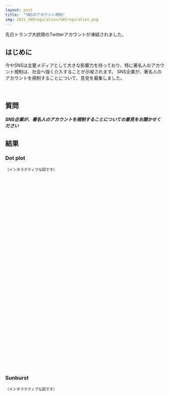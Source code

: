 ```yaml
---
layout: post
title:  "SNSのアカウント規制"
img: 2021_SNSregulation/SNSregulation.png
---
```


先日トランプ大統領のTwitterアカウントが凍結されました。

## はじめに
今やSNSは主要メディアとして大きな影響力を持っており、特に著名人のアカウント規制は、社会へ強く介入することが示唆されます。
SNS企業が、著名人のアカウントを規制することについて、意見を募集しました。

<br>

## 質問
<div class="jumbotron py-2">
<h5>SNS企業が、著名人のアカウントを規制することについての意見をお聞かせください</h5>
<!-- <p>
先日トランプ大統領のTwitterアカウントが凍結されました。今やSNSは主要メディアとして大きな影響力を持っており、特に著名人のアカウント規制は、社会へ強く介入することが示唆されます。（＊自由記述欄は必須ではありません）
</p> -->
</div>


## 結果
### Dot plot
<small>（インタラクティブな図です）</small>

<div>                        <script type="text/javascript">window.PlotlyConfig = {MathJaxConfig: 'local'};</script>
        <script src="https://cdn.plot.ly/plotly-latest.min.js"></script>                <div id="856abb10-e670-40f7-9320-e36773b3c48e" class="plotly-graph-div" style="height:600px; width:700px;"></div>            <script type="text/javascript">                                    window.PLOTLYENV=window.PLOTLYENV || {};                                    if (document.getElementById("856abb10-e670-40f7-9320-e36773b3c48e")) {                    Plotly.newPlot(                        "856abb10-e670-40f7-9320-e36773b3c48e",                        [{"hovertemplate": "Opinion=\u898f\u5236\u53cd\u5bfe<br>Population ratio=%{x}<br>Category=%{y}<extra></extra>", "legendgroup": "\u898f\u5236\u53cd\u5bfe", "marker": {"color": "rgba(156, 165, 196, 0.95)", "line": {"width": 0}, "size": 16, "symbol": "circle"}, "mode": "markers", "name": "\u898f\u5236\u53cd\u5bfe", "orientation": "h", "showlegend": true, "type": "scatter", "x": [0.31, 0.33, 0.3, 0.32, 0.33, 0.2], "xaxis": "x", "y": ["\u307b\u3068\u3093\u3069\u5229\u7528\u3057\u306a\u3044 / \u307e\u3063\u305f\u304f\u5229\u7528\u3057\u306a\u3044", "\u983b\u7e41\u3067\u306f\u306a\u3044\u304c\u3001\u5229\u7528\u3059\u308b", "\u983b\u7e41\u306b\u5229\u7528\u3059\u308b", "30\u6b73\u4ee5\u4e0a60\u6b73\u672a\u6e80", "30\u6b73\u672a\u6e80", "60\u6b73\u4ee5\u4e0a"], "yaxis": "y"}, {"hovertemplate": "Opinion=\u898f\u5236\u8cdb\u6210<br>Population ratio=%{x}<br>Category=%{y}<extra></extra>", "legendgroup": "\u898f\u5236\u8cdb\u6210", "marker": {"color": "rgba(204, 204, 204, 0.95)", "line": {"width": 0}, "size": 16, "symbol": "circle"}, "mode": "markers", "name": "\u898f\u5236\u8cdb\u6210", "orientation": "h", "showlegend": true, "type": "scatter", "x": [0.69, 0.67, 0.7, 0.68, 0.67, 0.8], "xaxis": "x", "y": ["\u307b\u3068\u3093\u3069\u5229\u7528\u3057\u306a\u3044 / \u307e\u3063\u305f\u304f\u5229\u7528\u3057\u306a\u3044", "\u983b\u7e41\u3067\u306f\u306a\u3044\u304c\u3001\u5229\u7528\u3059\u308b", "\u983b\u7e41\u306b\u5229\u7528\u3059\u308b", "30\u6b73\u4ee5\u4e0a60\u6b73\u672a\u6e80", "30\u6b73\u672a\u6e80", "60\u6b73\u4ee5\u4e0a"], "yaxis": "y"}],                        {"height": 600, "hovermode": "closest", "legend": {"title": {"text": "Opinion"}, "tracegroupgap": 0}, "margin": {"t": 60}, "paper_bgcolor": "white", "plot_bgcolor": "white", "template": {"data": {"bar": [{"error_x": {"color": "#2a3f5f"}, "error_y": {"color": "#2a3f5f"}, "marker": {"line": {"color": "#E5ECF6", "width": 0.5}}, "type": "bar"}], "barpolar": [{"marker": {"line": {"color": "#E5ECF6", "width": 0.5}}, "type": "barpolar"}], "carpet": [{"aaxis": {"endlinecolor": "#2a3f5f", "gridcolor": "white", "linecolor": "white", "minorgridcolor": "white", "startlinecolor": "#2a3f5f"}, "baxis": {"endlinecolor": "#2a3f5f", "gridcolor": "white", "linecolor": "white", "minorgridcolor": "white", "startlinecolor": "#2a3f5f"}, "type": "carpet"}], "choropleth": [{"colorbar": {"outlinewidth": 0, "ticks": ""}, "type": "choropleth"}], "contour": [{"colorbar": {"outlinewidth": 0, "ticks": ""}, "colorscale": [[0.0, "#0d0887"], [0.1111111111111111, "#46039f"], [0.2222222222222222, "#7201a8"], [0.3333333333333333, "#9c179e"], [0.4444444444444444, "#bd3786"], [0.5555555555555556, "#d8576b"], [0.6666666666666666, "#ed7953"], [0.7777777777777778, "#fb9f3a"], [0.8888888888888888, "#fdca26"], [1.0, "#f0f921"]], "type": "contour"}], "contourcarpet": [{"colorbar": {"outlinewidth": 0, "ticks": ""}, "type": "contourcarpet"}], "heatmap": [{"colorbar": {"outlinewidth": 0, "ticks": ""}, "colorscale": [[0.0, "#0d0887"], [0.1111111111111111, "#46039f"], [0.2222222222222222, "#7201a8"], [0.3333333333333333, "#9c179e"], [0.4444444444444444, "#bd3786"], [0.5555555555555556, "#d8576b"], [0.6666666666666666, "#ed7953"], [0.7777777777777778, "#fb9f3a"], [0.8888888888888888, "#fdca26"], [1.0, "#f0f921"]], "type": "heatmap"}], "heatmapgl": [{"colorbar": {"outlinewidth": 0, "ticks": ""}, "colorscale": [[0.0, "#0d0887"], [0.1111111111111111, "#46039f"], [0.2222222222222222, "#7201a8"], [0.3333333333333333, "#9c179e"], [0.4444444444444444, "#bd3786"], [0.5555555555555556, "#d8576b"], [0.6666666666666666, "#ed7953"], [0.7777777777777778, "#fb9f3a"], [0.8888888888888888, "#fdca26"], [1.0, "#f0f921"]], "type": "heatmapgl"}], "histogram": [{"marker": {"colorbar": {"outlinewidth": 0, "ticks": ""}}, "type": "histogram"}], "histogram2d": [{"colorbar": {"outlinewidth": 0, "ticks": ""}, "colorscale": [[0.0, "#0d0887"], [0.1111111111111111, "#46039f"], [0.2222222222222222, "#7201a8"], [0.3333333333333333, "#9c179e"], [0.4444444444444444, "#bd3786"], [0.5555555555555556, "#d8576b"], [0.6666666666666666, "#ed7953"], [0.7777777777777778, "#fb9f3a"], [0.8888888888888888, "#fdca26"], [1.0, "#f0f921"]], "type": "histogram2d"}], "histogram2dcontour": [{"colorbar": {"outlinewidth": 0, "ticks": ""}, "colorscale": [[0.0, "#0d0887"], [0.1111111111111111, "#46039f"], [0.2222222222222222, "#7201a8"], [0.3333333333333333, "#9c179e"], [0.4444444444444444, "#bd3786"], [0.5555555555555556, "#d8576b"], [0.6666666666666666, "#ed7953"], [0.7777777777777778, "#fb9f3a"], [0.8888888888888888, "#fdca26"], [1.0, "#f0f921"]], "type": "histogram2dcontour"}], "mesh3d": [{"colorbar": {"outlinewidth": 0, "ticks": ""}, "type": "mesh3d"}], "parcoords": [{"line": {"colorbar": {"outlinewidth": 0, "ticks": ""}}, "type": "parcoords"}], "pie": [{"automargin": true, "type": "pie"}], "scatter": [{"marker": {"colorbar": {"outlinewidth": 0, "ticks": ""}}, "type": "scatter"}], "scatter3d": [{"line": {"colorbar": {"outlinewidth": 0, "ticks": ""}}, "marker": {"colorbar": {"outlinewidth": 0, "ticks": ""}}, "type": "scatter3d"}], "scattercarpet": [{"marker": {"colorbar": {"outlinewidth": 0, "ticks": ""}}, "type": "scattercarpet"}], "scattergeo": [{"marker": {"colorbar": {"outlinewidth": 0, "ticks": ""}}, "type": "scattergeo"}], "scattergl": [{"marker": {"colorbar": {"outlinewidth": 0, "ticks": ""}}, "type": "scattergl"}], "scattermapbox": [{"marker": {"colorbar": {"outlinewidth": 0, "ticks": ""}}, "type": "scattermapbox"}], "scatterpolar": [{"marker": {"colorbar": {"outlinewidth": 0, "ticks": ""}}, "type": "scatterpolar"}], "scatterpolargl": [{"marker": {"colorbar": {"outlinewidth": 0, "ticks": ""}}, "type": "scatterpolargl"}], "scatterternary": [{"marker": {"colorbar": {"outlinewidth": 0, "ticks": ""}}, "type": "scatterternary"}], "surface": [{"colorbar": {"outlinewidth": 0, "ticks": ""}, "colorscale": [[0.0, "#0d0887"], [0.1111111111111111, "#46039f"], [0.2222222222222222, "#7201a8"], [0.3333333333333333, "#9c179e"], [0.4444444444444444, "#bd3786"], [0.5555555555555556, "#d8576b"], [0.6666666666666666, "#ed7953"], [0.7777777777777778, "#fb9f3a"], [0.8888888888888888, "#fdca26"], [1.0, "#f0f921"]], "type": "surface"}], "table": [{"cells": {"fill": {"color": "#EBF0F8"}, "line": {"color": "white"}}, "header": {"fill": {"color": "#C8D4E3"}, "line": {"color": "white"}}, "type": "table"}]}, "layout": {"annotationdefaults": {"arrowcolor": "#2a3f5f", "arrowhead": 0, "arrowwidth": 1}, "autotypenumbers": "strict", "coloraxis": {"colorbar": {"outlinewidth": 0, "ticks": ""}}, "colorscale": {"diverging": [[0, "#8e0152"], [0.1, "#c51b7d"], [0.2, "#de77ae"], [0.3, "#f1b6da"], [0.4, "#fde0ef"], [0.5, "#f7f7f7"], [0.6, "#e6f5d0"], [0.7, "#b8e186"], [0.8, "#7fbc41"], [0.9, "#4d9221"], [1, "#276419"]], "sequential": [[0.0, "#0d0887"], [0.1111111111111111, "#46039f"], [0.2222222222222222, "#7201a8"], [0.3333333333333333, "#9c179e"], [0.4444444444444444, "#bd3786"], [0.5555555555555556, "#d8576b"], [0.6666666666666666, "#ed7953"], [0.7777777777777778, "#fb9f3a"], [0.8888888888888888, "#fdca26"], [1.0, "#f0f921"]], "sequentialminus": [[0.0, "#0d0887"], [0.1111111111111111, "#46039f"], [0.2222222222222222, "#7201a8"], [0.3333333333333333, "#9c179e"], [0.4444444444444444, "#bd3786"], [0.5555555555555556, "#d8576b"], [0.6666666666666666, "#ed7953"], [0.7777777777777778, "#fb9f3a"], [0.8888888888888888, "#fdca26"], [1.0, "#f0f921"]]}, "colorway": ["#636efa", "#EF553B", "#00cc96", "#ab63fa", "#FFA15A", "#19d3f3", "#FF6692", "#B6E880", "#FF97FF", "#FECB52"], "font": {"color": "#2a3f5f"}, "geo": {"bgcolor": "white", "lakecolor": "white", "landcolor": "#E5ECF6", "showlakes": true, "showland": true, "subunitcolor": "white"}, "hoverlabel": {"align": "left"}, "hovermode": "closest", "mapbox": {"style": "light"}, "paper_bgcolor": "white", "plot_bgcolor": "#E5ECF6", "polar": {"angularaxis": {"gridcolor": "white", "linecolor": "white", "ticks": ""}, "bgcolor": "#E5ECF6", "radialaxis": {"gridcolor": "white", "linecolor": "white", "ticks": ""}}, "scene": {"xaxis": {"backgroundcolor": "#E5ECF6", "gridcolor": "white", "gridwidth": 2, "linecolor": "white", "showbackground": true, "ticks": "", "zerolinecolor": "white"}, "yaxis": {"backgroundcolor": "#E5ECF6", "gridcolor": "white", "gridwidth": 2, "linecolor": "white", "showbackground": true, "ticks": "", "zerolinecolor": "white"}, "zaxis": {"backgroundcolor": "#E5ECF6", "gridcolor": "white", "gridwidth": 2, "linecolor": "white", "showbackground": true, "ticks": "", "zerolinecolor": "white"}}, "shapedefaults": {"line": {"color": "#2a3f5f"}}, "ternary": {"aaxis": {"gridcolor": "white", "linecolor": "white", "ticks": ""}, "baxis": {"gridcolor": "white", "linecolor": "white", "ticks": ""}, "bgcolor": "#E5ECF6", "caxis": {"gridcolor": "white", "linecolor": "white", "ticks": ""}}, "title": {"x": 0.05}, "xaxis": {"automargin": true, "gridcolor": "white", "linecolor": "white", "ticks": "", "title": {"standoff": 15}, "zerolinecolor": "white", "zerolinewidth": 2}, "yaxis": {"automargin": true, "gridcolor": "white", "linecolor": "white", "ticks": "", "title": {"standoff": 15}, "zerolinecolor": "white", "zerolinewidth": 2}}}, "title": {"text": "Response distribution"}, "width": 700, "xaxis": {"anchor": "y", "domain": [0.0, 1.0], "dtick": 0.1, "linecolor": "rgb(102, 102, 102)", "showgrid": true, "showline": true, "showticklabels": true, "tickcolor": "rgb(102, 102, 102)", "tickfont": {"color": "rgb(102, 102, 102)"}, "ticks": "outside", "title": {"text": "Population ratio"}}, "yaxis": {"anchor": "x", "domain": [0.0, 1.0], "title": {"text": "Category"}}},                        {"responsive": true}                    )                };                            </script>        </div>


### Sunburst
<small>（インタラクティブな図です）</small>


<div>                        <script type="text/javascript">window.PlotlyConfig = {MathJaxConfig: 'local'};</script>
        <script src="https://cdn.plot.ly/plotly-latest.min.js"></script>                <div id="1382e1bc-30d7-485c-9815-4fc1972b2e5f" class="plotly-graph-div" style="height:100%; width:100%;"></div>            <script type="text/javascript">                                    window.PLOTLYENV=window.PLOTLYENV || {};                                    if (document.getElementById("1382e1bc-30d7-485c-9815-4fc1972b2e5f")) {                    Plotly.newPlot(                        "1382e1bc-30d7-485c-9815-4fc1972b2e5f",                        [{"branchvalues": "total", "customdata": [[70.0], [29.0], [2.0], [151.0], [58.0], [8.0], [125.34389140271493], [48.333333333333336], [6.8]], "domain": {"x": [0.0, 1.0], "y": [0.0, 1.0]}, "hovertemplate": "labels=%{label}<br>Count_sum=%{value}<br>parent=%{parent}<br>id=%{id}<br>Count=%{color}<extra></extra>", "ids": ["30\u6b73\u4ee5\u4e0a60\u6b73\u672a\u6e80/\u898f\u5236\u53cd\u5bfe", "30\u6b73\u672a\u6e80/\u898f\u5236\u53cd\u5bfe", "60\u6b73\u4ee5\u4e0a/\u898f\u5236\u53cd\u5bfe", "30\u6b73\u4ee5\u4e0a60\u6b73\u672a\u6e80/\u898f\u5236\u8cdb\u6210", "30\u6b73\u672a\u6e80/\u898f\u5236\u8cdb\u6210", "60\u6b73\u4ee5\u4e0a/\u898f\u5236\u8cdb\u6210", "30\u6b73\u4ee5\u4e0a60\u6b73\u672a\u6e80", "30\u6b73\u672a\u6e80", "60\u6b73\u4ee5\u4e0a"], "labels": ["\u898f\u5236\u53cd\u5bfe", "\u898f\u5236\u53cd\u5bfe", "\u898f\u5236\u53cd\u5bfe", "\u898f\u5236\u8cdb\u6210", "\u898f\u5236\u8cdb\u6210", "\u898f\u5236\u8cdb\u6210", "30\u6b73\u4ee5\u4e0a60\u6b73\u672a\u6e80", "30\u6b73\u672a\u6e80", "60\u6b73\u4ee5\u4e0a"], "marker": {"coloraxis": "coloraxis", "colors": [70.0, 29.0, 2.0, 151.0, 58.0, 8.0, 125.34389140271493, 48.333333333333336, 6.8]}, "name": "", "parents": ["30\u6b73\u4ee5\u4e0a60\u6b73\u672a\u6e80", "30\u6b73\u672a\u6e80", "60\u6b73\u4ee5\u4e0a", "30\u6b73\u4ee5\u4e0a60\u6b73\u672a\u6e80", "30\u6b73\u672a\u6e80", "60\u6b73\u4ee5\u4e0a", "", "", ""], "type": "sunburst", "values": [70, 29, 2, 151, 58, 8, 221, 87, 10]}],                        {"coloraxis": {"colorbar": {"title": {"text": "Count"}}, "colorscale": [[0.0, "rgb(75, 41, 145)"], [0.16666666666666666, "rgb(135, 44, 162)"], [0.3333333333333333, "rgb(192, 54, 157)"], [0.5, "rgb(234, 79, 136)"], [0.6666666666666666, "rgb(250, 120, 118)"], [0.8333333333333334, "rgb(246, 169, 122)"], [1.0, "rgb(237, 217, 163)"]]}, "legend": {"tracegroupgap": 0}, "margin": {"t": 60}, "template": {"data": {"bar": [{"error_x": {"color": "#2a3f5f"}, "error_y": {"color": "#2a3f5f"}, "marker": {"line": {"color": "#E5ECF6", "width": 0.5}}, "type": "bar"}], "barpolar": [{"marker": {"line": {"color": "#E5ECF6", "width": 0.5}}, "type": "barpolar"}], "carpet": [{"aaxis": {"endlinecolor": "#2a3f5f", "gridcolor": "white", "linecolor": "white", "minorgridcolor": "white", "startlinecolor": "#2a3f5f"}, "baxis": {"endlinecolor": "#2a3f5f", "gridcolor": "white", "linecolor": "white", "minorgridcolor": "white", "startlinecolor": "#2a3f5f"}, "type": "carpet"}], "choropleth": [{"colorbar": {"outlinewidth": 0, "ticks": ""}, "type": "choropleth"}], "contour": [{"colorbar": {"outlinewidth": 0, "ticks": ""}, "colorscale": [[0.0, "#0d0887"], [0.1111111111111111, "#46039f"], [0.2222222222222222, "#7201a8"], [0.3333333333333333, "#9c179e"], [0.4444444444444444, "#bd3786"], [0.5555555555555556, "#d8576b"], [0.6666666666666666, "#ed7953"], [0.7777777777777778, "#fb9f3a"], [0.8888888888888888, "#fdca26"], [1.0, "#f0f921"]], "type": "contour"}], "contourcarpet": [{"colorbar": {"outlinewidth": 0, "ticks": ""}, "type": "contourcarpet"}], "heatmap": [{"colorbar": {"outlinewidth": 0, "ticks": ""}, "colorscale": [[0.0, "#0d0887"], [0.1111111111111111, "#46039f"], [0.2222222222222222, "#7201a8"], [0.3333333333333333, "#9c179e"], [0.4444444444444444, "#bd3786"], [0.5555555555555556, "#d8576b"], [0.6666666666666666, "#ed7953"], [0.7777777777777778, "#fb9f3a"], [0.8888888888888888, "#fdca26"], [1.0, "#f0f921"]], "type": "heatmap"}], "heatmapgl": [{"colorbar": {"outlinewidth": 0, "ticks": ""}, "colorscale": [[0.0, "#0d0887"], [0.1111111111111111, "#46039f"], [0.2222222222222222, "#7201a8"], [0.3333333333333333, "#9c179e"], [0.4444444444444444, "#bd3786"], [0.5555555555555556, "#d8576b"], [0.6666666666666666, "#ed7953"], [0.7777777777777778, "#fb9f3a"], [0.8888888888888888, "#fdca26"], [1.0, "#f0f921"]], "type": "heatmapgl"}], "histogram": [{"marker": {"colorbar": {"outlinewidth": 0, "ticks": ""}}, "type": "histogram"}], "histogram2d": [{"colorbar": {"outlinewidth": 0, "ticks": ""}, "colorscale": [[0.0, "#0d0887"], [0.1111111111111111, "#46039f"], [0.2222222222222222, "#7201a8"], [0.3333333333333333, "#9c179e"], [0.4444444444444444, "#bd3786"], [0.5555555555555556, "#d8576b"], [0.6666666666666666, "#ed7953"], [0.7777777777777778, "#fb9f3a"], [0.8888888888888888, "#fdca26"], [1.0, "#f0f921"]], "type": "histogram2d"}], "histogram2dcontour": [{"colorbar": {"outlinewidth": 0, "ticks": ""}, "colorscale": [[0.0, "#0d0887"], [0.1111111111111111, "#46039f"], [0.2222222222222222, "#7201a8"], [0.3333333333333333, "#9c179e"], [0.4444444444444444, "#bd3786"], [0.5555555555555556, "#d8576b"], [0.6666666666666666, "#ed7953"], [0.7777777777777778, "#fb9f3a"], [0.8888888888888888, "#fdca26"], [1.0, "#f0f921"]], "type": "histogram2dcontour"}], "mesh3d": [{"colorbar": {"outlinewidth": 0, "ticks": ""}, "type": "mesh3d"}], "parcoords": [{"line": {"colorbar": {"outlinewidth": 0, "ticks": ""}}, "type": "parcoords"}], "pie": [{"automargin": true, "type": "pie"}], "scatter": [{"marker": {"colorbar": {"outlinewidth": 0, "ticks": ""}}, "type": "scatter"}], "scatter3d": [{"line": {"colorbar": {"outlinewidth": 0, "ticks": ""}}, "marker": {"colorbar": {"outlinewidth": 0, "ticks": ""}}, "type": "scatter3d"}], "scattercarpet": [{"marker": {"colorbar": {"outlinewidth": 0, "ticks": ""}}, "type": "scattercarpet"}], "scattergeo": [{"marker": {"colorbar": {"outlinewidth": 0, "ticks": ""}}, "type": "scattergeo"}], "scattergl": [{"marker": {"colorbar": {"outlinewidth": 0, "ticks": ""}}, "type": "scattergl"}], "scattermapbox": [{"marker": {"colorbar": {"outlinewidth": 0, "ticks": ""}}, "type": "scattermapbox"}], "scatterpolar": [{"marker": {"colorbar": {"outlinewidth": 0, "ticks": ""}}, "type": "scatterpolar"}], "scatterpolargl": [{"marker": {"colorbar": {"outlinewidth": 0, "ticks": ""}}, "type": "scatterpolargl"}], "scatterternary": [{"marker": {"colorbar": {"outlinewidth": 0, "ticks": ""}}, "type": "scatterternary"}], "surface": [{"colorbar": {"outlinewidth": 0, "ticks": ""}, "colorscale": [[0.0, "#0d0887"], [0.1111111111111111, "#46039f"], [0.2222222222222222, "#7201a8"], [0.3333333333333333, "#9c179e"], [0.4444444444444444, "#bd3786"], [0.5555555555555556, "#d8576b"], [0.6666666666666666, "#ed7953"], [0.7777777777777778, "#fb9f3a"], [0.8888888888888888, "#fdca26"], [1.0, "#f0f921"]], "type": "surface"}], "table": [{"cells": {"fill": {"color": "#EBF0F8"}, "line": {"color": "white"}}, "header": {"fill": {"color": "#C8D4E3"}, "line": {"color": "white"}}, "type": "table"}]}, "layout": {"annotationdefaults": {"arrowcolor": "#2a3f5f", "arrowhead": 0, "arrowwidth": 1}, "autotypenumbers": "strict", "coloraxis": {"colorbar": {"outlinewidth": 0, "ticks": ""}}, "colorscale": {"diverging": [[0, "#8e0152"], [0.1, "#c51b7d"], [0.2, "#de77ae"], [0.3, "#f1b6da"], [0.4, "#fde0ef"], [0.5, "#f7f7f7"], [0.6, "#e6f5d0"], [0.7, "#b8e186"], [0.8, "#7fbc41"], [0.9, "#4d9221"], [1, "#276419"]], "sequential": [[0.0, "#0d0887"], [0.1111111111111111, "#46039f"], [0.2222222222222222, "#7201a8"], [0.3333333333333333, "#9c179e"], [0.4444444444444444, "#bd3786"], [0.5555555555555556, "#d8576b"], [0.6666666666666666, "#ed7953"], [0.7777777777777778, "#fb9f3a"], [0.8888888888888888, "#fdca26"], [1.0, "#f0f921"]], "sequentialminus": [[0.0, "#0d0887"], [0.1111111111111111, "#46039f"], [0.2222222222222222, "#7201a8"], [0.3333333333333333, "#9c179e"], [0.4444444444444444, "#bd3786"], [0.5555555555555556, "#d8576b"], [0.6666666666666666, "#ed7953"], [0.7777777777777778, "#fb9f3a"], [0.8888888888888888, "#fdca26"], [1.0, "#f0f921"]]}, "colorway": ["#636efa", "#EF553B", "#00cc96", "#ab63fa", "#FFA15A", "#19d3f3", "#FF6692", "#B6E880", "#FF97FF", "#FECB52"], "font": {"color": "#2a3f5f"}, "geo": {"bgcolor": "white", "lakecolor": "white", "landcolor": "#E5ECF6", "showlakes": true, "showland": true, "subunitcolor": "white"}, "hoverlabel": {"align": "left"}, "hovermode": "closest", "mapbox": {"style": "light"}, "paper_bgcolor": "white", "plot_bgcolor": "#E5ECF6", "polar": {"angularaxis": {"gridcolor": "white", "linecolor": "white", "ticks": ""}, "bgcolor": "#E5ECF6", "radialaxis": {"gridcolor": "white", "linecolor": "white", "ticks": ""}}, "scene": {"xaxis": {"backgroundcolor": "#E5ECF6", "gridcolor": "white", "gridwidth": 2, "linecolor": "white", "showbackground": true, "ticks": "", "zerolinecolor": "white"}, "yaxis": {"backgroundcolor": "#E5ECF6", "gridcolor": "white", "gridwidth": 2, "linecolor": "white", "showbackground": true, "ticks": "", "zerolinecolor": "white"}, "zaxis": {"backgroundcolor": "#E5ECF6", "gridcolor": "white", "gridwidth": 2, "linecolor": "white", "showbackground": true, "ticks": "", "zerolinecolor": "white"}}, "shapedefaults": {"line": {"color": "#2a3f5f"}}, "ternary": {"aaxis": {"gridcolor": "white", "linecolor": "white", "ticks": ""}, "baxis": {"gridcolor": "white", "linecolor": "white", "ticks": ""}, "bgcolor": "#E5ECF6", "caxis": {"gridcolor": "white", "linecolor": "white", "ticks": ""}}, "title": {"x": 0.05}, "xaxis": {"automargin": true, "gridcolor": "white", "linecolor": "white", "ticks": "", "title": {"standoff": 15}, "zerolinecolor": "white", "zerolinewidth": 2}, "yaxis": {"automargin": true, "gridcolor": "white", "linecolor": "white", "ticks": "", "title": {"standoff": 15}, "zerolinecolor": "white", "zerolinewidth": 2}}}},                        {"responsive": true}                    )                };                            </script>        </div>



<div>                        <script type="text/javascript">window.PlotlyConfig = {MathJaxConfig: 'local'};</script>
        <script src="https://cdn.plot.ly/plotly-latest.min.js"></script>                <div id="57e870b6-0539-473a-830f-93bea97dc74c" class="plotly-graph-div" style="height:100%; width:100%;"></div>            <script type="text/javascript">                                    window.PLOTLYENV=window.PLOTLYENV || {};                                    if (document.getElementById("57e870b6-0539-473a-830f-93bea97dc74c")) {                    Plotly.newPlot(                        "57e870b6-0539-473a-830f-93bea97dc74c",                        [{"branchvalues": "total", "customdata": [[14.0], [53.0], [34.0], [31.0], [108.0], [78.0], [25.711111111111112], [89.8944099378882], [64.64285714285714]], "domain": {"x": [0.0, 1.0], "y": [0.0, 1.0]}, "hovertemplate": "labels=%{label}<br>Count_sum=%{value}<br>parent=%{parent}<br>id=%{id}<br>Count=%{color}<extra></extra>", "ids": ["\u307b\u3068\u3093\u3069\u5229\u7528\u3057\u306a\u3044 / \u307e\u3063\u305f\u304f\u5229\u7528\u3057\u306a\u3044/\u898f\u5236\u53cd\u5bfe", "\u983b\u7e41\u3067\u306f\u306a\u3044\u304c\u3001\u5229\u7528\u3059\u308b/\u898f\u5236\u53cd\u5bfe", "\u983b\u7e41\u306b\u5229\u7528\u3059\u308b/\u898f\u5236\u53cd\u5bfe", "\u307b\u3068\u3093\u3069\u5229\u7528\u3057\u306a\u3044 / \u307e\u3063\u305f\u304f\u5229\u7528\u3057\u306a\u3044/\u898f\u5236\u8cdb\u6210", "\u983b\u7e41\u3067\u306f\u306a\u3044\u304c\u3001\u5229\u7528\u3059\u308b/\u898f\u5236\u8cdb\u6210", "\u983b\u7e41\u306b\u5229\u7528\u3059\u308b/\u898f\u5236\u8cdb\u6210", "\u307b\u3068\u3093\u3069\u5229\u7528\u3057\u306a\u3044 / \u307e\u3063\u305f\u304f\u5229\u7528\u3057\u306a\u3044", "\u983b\u7e41\u3067\u306f\u306a\u3044\u304c\u3001\u5229\u7528\u3059\u308b", "\u983b\u7e41\u306b\u5229\u7528\u3059\u308b"], "labels": ["\u898f\u5236\u53cd\u5bfe", "\u898f\u5236\u53cd\u5bfe", "\u898f\u5236\u53cd\u5bfe", "\u898f\u5236\u8cdb\u6210", "\u898f\u5236\u8cdb\u6210", "\u898f\u5236\u8cdb\u6210", "\u307b\u3068\u3093\u3069\u5229\u7528\u3057\u306a\u3044 / \u307e\u3063\u305f\u304f\u5229\u7528\u3057\u306a\u3044", "\u983b\u7e41\u3067\u306f\u306a\u3044\u304c\u3001\u5229\u7528\u3059\u308b", "\u983b\u7e41\u306b\u5229\u7528\u3059\u308b"], "marker": {"coloraxis": "coloraxis", "colors": [14.0, 53.0, 34.0, 31.0, 108.0, 78.0, 25.711111111111112, 89.8944099378882, 64.64285714285714]}, "name": "", "parents": ["\u307b\u3068\u3093\u3069\u5229\u7528\u3057\u306a\u3044 / \u307e\u3063\u305f\u304f\u5229\u7528\u3057\u306a\u3044", "\u983b\u7e41\u3067\u306f\u306a\u3044\u304c\u3001\u5229\u7528\u3059\u308b", "\u983b\u7e41\u306b\u5229\u7528\u3059\u308b", "\u307b\u3068\u3093\u3069\u5229\u7528\u3057\u306a\u3044 / \u307e\u3063\u305f\u304f\u5229\u7528\u3057\u306a\u3044", "\u983b\u7e41\u3067\u306f\u306a\u3044\u304c\u3001\u5229\u7528\u3059\u308b", "\u983b\u7e41\u306b\u5229\u7528\u3059\u308b", "", "", ""], "type": "sunburst", "values": [14, 53, 34, 31, 108, 78, 45, 161, 112]}],                        {"coloraxis": {"colorbar": {"title": {"text": "Count"}}, "colorscale": [[0.0, "rgb(75, 41, 145)"], [0.16666666666666666, "rgb(135, 44, 162)"], [0.3333333333333333, "rgb(192, 54, 157)"], [0.5, "rgb(234, 79, 136)"], [0.6666666666666666, "rgb(250, 120, 118)"], [0.8333333333333334, "rgb(246, 169, 122)"], [1.0, "rgb(237, 217, 163)"]]}, "legend": {"tracegroupgap": 0}, "margin": {"t": 60}, "template": {"data": {"bar": [{"error_x": {"color": "#2a3f5f"}, "error_y": {"color": "#2a3f5f"}, "marker": {"line": {"color": "#E5ECF6", "width": 0.5}}, "type": "bar"}], "barpolar": [{"marker": {"line": {"color": "#E5ECF6", "width": 0.5}}, "type": "barpolar"}], "carpet": [{"aaxis": {"endlinecolor": "#2a3f5f", "gridcolor": "white", "linecolor": "white", "minorgridcolor": "white", "startlinecolor": "#2a3f5f"}, "baxis": {"endlinecolor": "#2a3f5f", "gridcolor": "white", "linecolor": "white", "minorgridcolor": "white", "startlinecolor": "#2a3f5f"}, "type": "carpet"}], "choropleth": [{"colorbar": {"outlinewidth": 0, "ticks": ""}, "type": "choropleth"}], "contour": [{"colorbar": {"outlinewidth": 0, "ticks": ""}, "colorscale": [[0.0, "#0d0887"], [0.1111111111111111, "#46039f"], [0.2222222222222222, "#7201a8"], [0.3333333333333333, "#9c179e"], [0.4444444444444444, "#bd3786"], [0.5555555555555556, "#d8576b"], [0.6666666666666666, "#ed7953"], [0.7777777777777778, "#fb9f3a"], [0.8888888888888888, "#fdca26"], [1.0, "#f0f921"]], "type": "contour"}], "contourcarpet": [{"colorbar": {"outlinewidth": 0, "ticks": ""}, "type": "contourcarpet"}], "heatmap": [{"colorbar": {"outlinewidth": 0, "ticks": ""}, "colorscale": [[0.0, "#0d0887"], [0.1111111111111111, "#46039f"], [0.2222222222222222, "#7201a8"], [0.3333333333333333, "#9c179e"], [0.4444444444444444, "#bd3786"], [0.5555555555555556, "#d8576b"], [0.6666666666666666, "#ed7953"], [0.7777777777777778, "#fb9f3a"], [0.8888888888888888, "#fdca26"], [1.0, "#f0f921"]], "type": "heatmap"}], "heatmapgl": [{"colorbar": {"outlinewidth": 0, "ticks": ""}, "colorscale": [[0.0, "#0d0887"], [0.1111111111111111, "#46039f"], [0.2222222222222222, "#7201a8"], [0.3333333333333333, "#9c179e"], [0.4444444444444444, "#bd3786"], [0.5555555555555556, "#d8576b"], [0.6666666666666666, "#ed7953"], [0.7777777777777778, "#fb9f3a"], [0.8888888888888888, "#fdca26"], [1.0, "#f0f921"]], "type": "heatmapgl"}], "histogram": [{"marker": {"colorbar": {"outlinewidth": 0, "ticks": ""}}, "type": "histogram"}], "histogram2d": [{"colorbar": {"outlinewidth": 0, "ticks": ""}, "colorscale": [[0.0, "#0d0887"], [0.1111111111111111, "#46039f"], [0.2222222222222222, "#7201a8"], [0.3333333333333333, "#9c179e"], [0.4444444444444444, "#bd3786"], [0.5555555555555556, "#d8576b"], [0.6666666666666666, "#ed7953"], [0.7777777777777778, "#fb9f3a"], [0.8888888888888888, "#fdca26"], [1.0, "#f0f921"]], "type": "histogram2d"}], "histogram2dcontour": [{"colorbar": {"outlinewidth": 0, "ticks": ""}, "colorscale": [[0.0, "#0d0887"], [0.1111111111111111, "#46039f"], [0.2222222222222222, "#7201a8"], [0.3333333333333333, "#9c179e"], [0.4444444444444444, "#bd3786"], [0.5555555555555556, "#d8576b"], [0.6666666666666666, "#ed7953"], [0.7777777777777778, "#fb9f3a"], [0.8888888888888888, "#fdca26"], [1.0, "#f0f921"]], "type": "histogram2dcontour"}], "mesh3d": [{"colorbar": {"outlinewidth": 0, "ticks": ""}, "type": "mesh3d"}], "parcoords": [{"line": {"colorbar": {"outlinewidth": 0, "ticks": ""}}, "type": "parcoords"}], "pie": [{"automargin": true, "type": "pie"}], "scatter": [{"marker": {"colorbar": {"outlinewidth": 0, "ticks": ""}}, "type": "scatter"}], "scatter3d": [{"line": {"colorbar": {"outlinewidth": 0, "ticks": ""}}, "marker": {"colorbar": {"outlinewidth": 0, "ticks": ""}}, "type": "scatter3d"}], "scattercarpet": [{"marker": {"colorbar": {"outlinewidth": 0, "ticks": ""}}, "type": "scattercarpet"}], "scattergeo": [{"marker": {"colorbar": {"outlinewidth": 0, "ticks": ""}}, "type": "scattergeo"}], "scattergl": [{"marker": {"colorbar": {"outlinewidth": 0, "ticks": ""}}, "type": "scattergl"}], "scattermapbox": [{"marker": {"colorbar": {"outlinewidth": 0, "ticks": ""}}, "type": "scattermapbox"}], "scatterpolar": [{"marker": {"colorbar": {"outlinewidth": 0, "ticks": ""}}, "type": "scatterpolar"}], "scatterpolargl": [{"marker": {"colorbar": {"outlinewidth": 0, "ticks": ""}}, "type": "scatterpolargl"}], "scatterternary": [{"marker": {"colorbar": {"outlinewidth": 0, "ticks": ""}}, "type": "scatterternary"}], "surface": [{"colorbar": {"outlinewidth": 0, "ticks": ""}, "colorscale": [[0.0, "#0d0887"], [0.1111111111111111, "#46039f"], [0.2222222222222222, "#7201a8"], [0.3333333333333333, "#9c179e"], [0.4444444444444444, "#bd3786"], [0.5555555555555556, "#d8576b"], [0.6666666666666666, "#ed7953"], [0.7777777777777778, "#fb9f3a"], [0.8888888888888888, "#fdca26"], [1.0, "#f0f921"]], "type": "surface"}], "table": [{"cells": {"fill": {"color": "#EBF0F8"}, "line": {"color": "white"}}, "header": {"fill": {"color": "#C8D4E3"}, "line": {"color": "white"}}, "type": "table"}]}, "layout": {"annotationdefaults": {"arrowcolor": "#2a3f5f", "arrowhead": 0, "arrowwidth": 1}, "autotypenumbers": "strict", "coloraxis": {"colorbar": {"outlinewidth": 0, "ticks": ""}}, "colorscale": {"diverging": [[0, "#8e0152"], [0.1, "#c51b7d"], [0.2, "#de77ae"], [0.3, "#f1b6da"], [0.4, "#fde0ef"], [0.5, "#f7f7f7"], [0.6, "#e6f5d0"], [0.7, "#b8e186"], [0.8, "#7fbc41"], [0.9, "#4d9221"], [1, "#276419"]], "sequential": [[0.0, "#0d0887"], [0.1111111111111111, "#46039f"], [0.2222222222222222, "#7201a8"], [0.3333333333333333, "#9c179e"], [0.4444444444444444, "#bd3786"], [0.5555555555555556, "#d8576b"], [0.6666666666666666, "#ed7953"], [0.7777777777777778, "#fb9f3a"], [0.8888888888888888, "#fdca26"], [1.0, "#f0f921"]], "sequentialminus": [[0.0, "#0d0887"], [0.1111111111111111, "#46039f"], [0.2222222222222222, "#7201a8"], [0.3333333333333333, "#9c179e"], [0.4444444444444444, "#bd3786"], [0.5555555555555556, "#d8576b"], [0.6666666666666666, "#ed7953"], [0.7777777777777778, "#fb9f3a"], [0.8888888888888888, "#fdca26"], [1.0, "#f0f921"]]}, "colorway": ["#636efa", "#EF553B", "#00cc96", "#ab63fa", "#FFA15A", "#19d3f3", "#FF6692", "#B6E880", "#FF97FF", "#FECB52"], "font": {"color": "#2a3f5f"}, "geo": {"bgcolor": "white", "lakecolor": "white", "landcolor": "#E5ECF6", "showlakes": true, "showland": true, "subunitcolor": "white"}, "hoverlabel": {"align": "left"}, "hovermode": "closest", "mapbox": {"style": "light"}, "paper_bgcolor": "white", "plot_bgcolor": "#E5ECF6", "polar": {"angularaxis": {"gridcolor": "white", "linecolor": "white", "ticks": ""}, "bgcolor": "#E5ECF6", "radialaxis": {"gridcolor": "white", "linecolor": "white", "ticks": ""}}, "scene": {"xaxis": {"backgroundcolor": "#E5ECF6", "gridcolor": "white", "gridwidth": 2, "linecolor": "white", "showbackground": true, "ticks": "", "zerolinecolor": "white"}, "yaxis": {"backgroundcolor": "#E5ECF6", "gridcolor": "white", "gridwidth": 2, "linecolor": "white", "showbackground": true, "ticks": "", "zerolinecolor": "white"}, "zaxis": {"backgroundcolor": "#E5ECF6", "gridcolor": "white", "gridwidth": 2, "linecolor": "white", "showbackground": true, "ticks": "", "zerolinecolor": "white"}}, "shapedefaults": {"line": {"color": "#2a3f5f"}}, "ternary": {"aaxis": {"gridcolor": "white", "linecolor": "white", "ticks": ""}, "baxis": {"gridcolor": "white", "linecolor": "white", "ticks": ""}, "bgcolor": "#E5ECF6", "caxis": {"gridcolor": "white", "linecolor": "white", "ticks": ""}}, "title": {"x": 0.05}, "xaxis": {"automargin": true, "gridcolor": "white", "linecolor": "white", "ticks": "", "title": {"standoff": 15}, "zerolinecolor": "white", "zerolinewidth": 2}, "yaxis": {"automargin": true, "gridcolor": "white", "linecolor": "white", "ticks": "", "title": {"standoff": 15}, "zerolinecolor": "white", "zerolinewidth": 2}}}},                        {"responsive": true}                    )                };                            </script>        </div>




<div class="card">
	<div class="card-header">
	規制賛成 (86 posts)
	</div>
	<ul class="list-group list-group-flush">
	<li class="list-group-item">
		言論の自由は守られるべきであるが、極端すぎる発言には規制があってしかるべき。
		<br><span class="badge badge-dark">55 likes</span>
	</li>
	<li class="list-group-item">
		過激すぎる発言をした場合のその措置は致し方ないと思う。
		<br><span class="badge badge-dark">41 likes</span>
	</li>
	<li class="list-group-item">
		全てにおいて賛成とは言えませんが、影響力のある方はSNSでの発信内容に慎重であるべきと思います。今回の規制がそういった人命に関わる内容の発信者への抑止力になると良いと思っています。
		<br><span class="badge badge-dark">39 likes</span>
	</li>
	<div class="collapse" id="collapseOpinion0">
	<li class="list-group-item">
		社会的な影響が大きいことが、政治家は許されて企業には許されないのはフェアではないと思います。SNS企業が自社の判断で著名人のアカウントを凍結することは正当だと思います。
		<br><span class="badge badge-dark">34 likes</span>
	</li>
	<li class="list-group-item">
		発言の内容が過激過ぎる場合は、必要な措置だと思います
		<br><span class="badge badge-dark">34 likes</span>
	</li>
	<li class="list-group-item">
		基本的にSNSは自由な議論や情報発信の場であるべきかと思うので、過剰な規制は言論の自由を脅かすとは思います。ただ、それ以上に社会に多大な影響を与える人による暴力的・過激すぎる発言には規制があっても仕方ないと思います。
		<br><span class="badge badge-dark">34 likes</span>
	</li>
	<li class="list-group-item">
		影響力がある人はSNSに慎重になるべきです。あまりに酷い時は規制もあって良いと思います
		<br><span class="badge badge-dark">32 likes</span>
	</li>
	<li class="list-group-item">
		言論の自由は大切だと思いますが、言葉は暴力にもなりえるので、然るべき対処として仕方ないと思います。
		<br><span class="badge badge-dark">32 likes</span>
	</li>
	<li class="list-group-item">
		社会的に影響力の大きな人、組織に対しては致し方ないと思います。
		<br><span class="badge badge-dark">31 likes</span>
	</li>
	<li class="list-group-item">
		無料サービスのアカウントをサービス提供側企業の判断で凍結することは何も問題はないと思います。それが嫌なら利用しなければ良いだけだと思います。
		<br><span class="badge badge-dark">29 likes</span>
	</li>
	</div>
	<button class="btn btn-light btn-block" type="button" data-toggle="collapse" data-target="#collapseOpinion0" aria-expanded="false" aria-controls="collapseOpinion0">
		See more
	</button>
	</ul>
</div>

<div class="card">
	<div class="card-header">
	規制反対 (40 posts)
	</div>
	<ul class="list-group list-group-flush">
	<li class="list-group-item">
		事件への協力など、犯罪行為への加担を呼びかけたり依頼する内容については削除されるべきだが、それ以外であれば個人の発言は許されるべき。
		<br><span class="badge badge-dark">37 likes</span>
	</li>
	<li class="list-group-item">
		著名人のアカウント規制は、当人以外にも多くの人の言論の自由を脅かすことになると思います。一企業の判断ではなく、民主的なプロセスを経るべきと考えます。
		<br><span class="badge badge-dark">29 likes</span>
	</li>
	<li class="list-group-item">
		犯罪を助長したり一部の人種の安全を脅かす内容でなければ、言論の自由を認めるべき
		<br><span class="badge badge-dark">28 likes</span>
	</li>
	<div class="collapse" id="collapseOpinion1">
	<li class="list-group-item">
		思想や宗教などの自由を規制すべきではないと思う。受け取り手の方が問題で、扇動するようなメッセージに踊らされないようインターネットとの付き合い方を、各個人が今一度学ぶ必要がある。
		<br><span class="badge badge-dark">26 likes</span>
	</li>
	<li class="list-group-item">
		言論の内容を一企業の判断で規制する事は言論の自由の観点から良くないと思う。発言力のある企業が発言の内容をジャッジする場合、企業の政治的な思想により民衆の意見をある程度コントロールできてしまうと思う。
		<br><span class="badge badge-dark">24 likes</span>
	</li>
	<li class="list-group-item">
		きちんと自分の名前を名乗って意見を言うのであれば、後の責任も自分に降りかかって来る筈。
		<br><span class="badge badge-dark">23 likes</span>
	</li>
	<li class="list-group-item">
		「言論の自由」が損なわれている状況だと思います。たしかに世界中に対して影響力がある人なので危険性を感じこのような対応をとったのだということは分かっていますが、今後「行き過ぎた規制」が常になり、戦時中のように「自由に発言できない世界」になるのではないかという不安はあります。
		<br><span class="badge badge-dark">20 likes</span>
	</li>
	<li class="list-group-item">
		誹謗中傷の言語を慎んだ方がいい、一言で命を奪われるから
		<br><span class="badge badge-dark">19 likes</span>
	</li>
	<li class="list-group-item">
		言論の自由は守られるべきだと思います。
		<br><span class="badge badge-dark">15 likes</span>
	</li>
	<li class="list-group-item">
		影響力があるので発言には慎重になるべきだし規制も仕方ないとは思いますが 今回のトランプさんのは、なんとなくタイミング的に不自然な凍結に思えました
		<br><span class="badge badge-dark">14 likes</span>
	</li>
	</div>
	<button class="btn btn-light btn-block" type="button" data-toggle="collapse" data-target="#collapseOpinion1" aria-expanded="false" aria-controls="collapseOpinion1">
		See more
	</button>
	</ul>
</div>






## 最後に
意見グループとしては、「規制するべき・仕方ない」というグループと、「言論の自由は守られるべき」というグループに分かれました。
属性別で見ると（dot plot参照）、年代やSNSの利用頻度に関わらず、規制に対して賛成する意見が多いようです。
回答者数が少ないですが、60歳以上の回答者の中では、より賛成派に寄っています。

また、人単位で規制するのではなく、発言単位で規制をするべきだという意見も見られました。





<a href="https://twitter.com/share?ref_src=twsrc%5Etfw" class="twitter-share-button" data-size="large" data-via="Aska_systems_jp" data-hashtags="Aska" data-show-count="false">Tweet</a><script async src="https://platform.twitter.com/widgets.js" charset="utf-8"></script>



<!-- ## 詳細 -->


| Summary | |
|------|------|
| 期間 | 2021/1/17 - 2021/1/17 |
| 回答者数 | 319 |
| 回答意見数 | 127 |
| 初期回答数 | 2 |
| プラットフォーム | Crowdworks |
{: .table .table-striped .table-hover}













<!-- **Palette diagram**

<img src="{{site.baseurl}}/images/2020_CriminalGPS/linear_palette_diagram.jpg" alt="fig_group_size"
style = "
  width: 650px;
  border: none;
  background: none;
  margin: 1% 1% 1% 1%;
  text-align: center;
  display: inline-block;
">

上の図は、パレットダイアグラム[^0]という図で、各回答者の回答パターンを可視化したものです。
パレットダイアグラムでは、回答者が横一列に並べられ、回答パターンが縦軸方向に記されています。

[^0]: パレットダイアグラムに関する詳細は[こちら](https://github.com/palette-diagram/palette-diagram)をご覧ください。
 -->




<br>





---
この結果を引用される場合は十分にご注意ください。
本調査はデモの一環として実施しているものであり、学術的な信頼性はないとお考えください。
本格的な調査に興味がある方は、<a href="mailto:request@aska.systems">request@aska.systems</a>までご相談ください。

ここで掲載している調査の目的は、Askaシステムの挙動の実証実験です。
意見のバラエティを増やすために、あえてバイアスのかかった質問の仕方をすることもありますが、その場合は、バイアス下での結果であることを十分にご注意ください。
